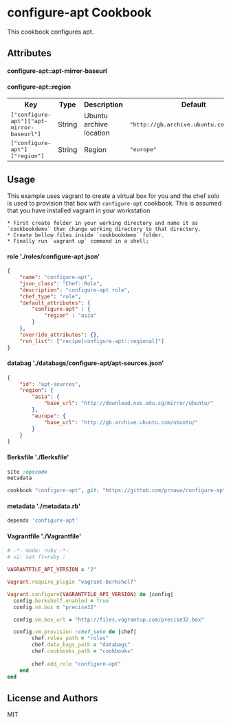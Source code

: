 configure-apt Cookbook
======================
This cookbook configures apt.

Attributes
----------

#### configure-apt::apt-mirror-baseurl
#### configure-apt::region

<table>
  <tr>
    <th>Key</th>
    <th>Type</th>
    <th>Description</th>
    <th>Default</th>
  </tr>
  <tr>
    <td><tt>["configure-apt"]["apt-mirror-baseurl"]</tt></td>
    <td>String</td>
    <td>Ubuntu archive location</td>
    <td><tt>"http://gb.archive.ubuntu.com/ubuntu/"</tt></td>
  </tr>
  <tr>
    <td><tt>["configure-apt"]["region"]</tt></td>
    <td>String</td>
    <td>Region</td>
    <td><tt>"europe"</tt></td>
  </tr>
</table>

Usage
-----
This example uses vagrant to create a virtual box for you and the chef solo is used to provision that box with `configure-apt` cookbook. This is assumed that you have installed vagrant in your workstation

    * First create folder in your working directory and name it as `cookbookdemo` then change working directory to that directory.
    * Create bellow files inside `cookbookdemo` folder.
    * Finally run `vagrant up` command in a shell; 

#### role './roles/configure-apt.json'

```json
{
    "name": "configure-apt",
    "json_class": "Chef::Role",
    "description": "configure-apt role",
    "chef_type": "role",
    "default_attributes": {   
		"configure-apt" : {
			"region" : "asia"
		}
    },
    "override_attributes": {},
    "run_list": ["recipe[configure-apt::regional]"]
}
```

#### databag './databags/configure-apt/apt-sources.json'

```json
{
    "id": "apt-sources",
    "region": {
        "asia": {
            "base_url": "http://download.nus.edu.sg/mirror/ubuntu/"
        },
        "europe": {
            "base_url": "http://gb.archive.ubuntu.com/ubuntu/"
        }
    }
}
```

#### Berksfile './Berksfile'

```ruby
site :opscode
metadata

cookbook "configure-apt", git: "https://github.com/prnawa/configure-apt.git", branch: "master"

```

#### metadata './metadata.rb'

```ruby
depends 'configure-apt'
```

#### Vagrantfile './Vagrantfile'

```ruby
# -*- mode: ruby -*-
# vi: set ft=ruby :

VAGRANTFILE_API_VERSION = "2"

Vagrant.require_plugin "vagrant-berkshelf"

Vagrant.configure(VAGRANTFILE_API_VERSION) do |config|
  config.berkshelf.enabled = true 
  config.vm.box = "precise32"

  config.vm.box_url = "http://files.vagrantup.com/precise32.box"

  config.vm.provision :chef_solo do |chef|
		chef.roles_path = "roles"
		chef.data_bags_path = "databags"
		chef.cookbooks_path = "cookbooks"
                
		chef.add_role "configure-apt"
	end
end
```

License and Authors
-------------------
MIT

